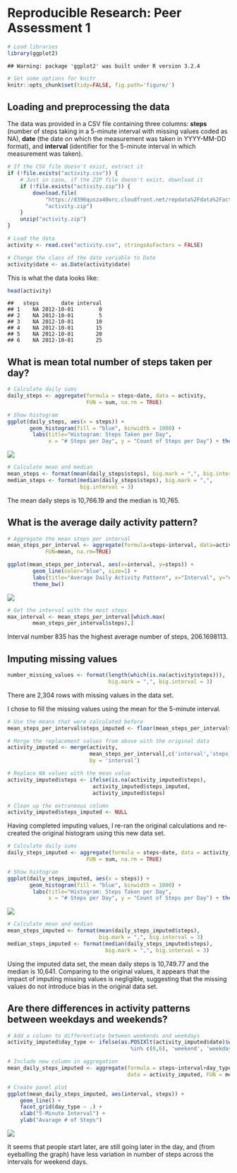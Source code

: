# Reproducible Research: Peer Assessment 1


```r
# Load libraries
library(ggplot2)
```

```
## Warning: package 'ggplot2' was built under R version 3.2.4
```

```r
# Set some options for knitr
knitr::opts_chunk$set(tidy=FALSE, fig.path='figure/')
```

## Loading and preprocessing the data

The data was provided in a CSV file containing three columns: **steps** (number of steps taking in a 5-minute interval with missing values coded as NA), **date** (the date on which the measurement was taken in YYYY-MM-DD format), and **interval** (identifier for the 5-minute interval in which measurement was taken).


```r
# If the CSV file doesn't exist, extract it
if (!file.exists("activity.csv")) {
    # Just in case, if the ZIP file doesn't exist, download it
    if (!file.exists("activity.zip")) {
        download.file(
            "https://d396qusza40orc.cloudfront.net/repdata%2Fdata%2Factivity.zip", 
            "activity.zip")
    }
    unzip("activity.zip")
}

# Load the data
activity <- read.csv("activity.csv", stringsAsFactors = FALSE)

# Change the class of the date variable to Date
activity$date <- as.Date(activity$date)
```

This is what the data looks like:


```r
head(activity)
```

```
##   steps       date interval
## 1    NA 2012-10-01        0
## 2    NA 2012-10-01        5
## 3    NA 2012-10-01       10
## 4    NA 2012-10-01       15
## 5    NA 2012-10-01       20
## 6    NA 2012-10-01       25
```

## What is mean total number of steps taken per day?


```r
# Calculate daily sums
daily_steps <- aggregate(formula = steps~date, data = activity,
                         FUN = sum, na.rm = TRUE)

# Show histogram
ggplot(daily_steps, aes(x = steps)) + 
       geom_histogram(fill = "blue", binwidth = 1000) + 
        labs(title="Histogram: Steps Taken per Day", 
             x = "# Steps per Day", y = "Count of Steps per Day") + theme_bw() 
```

![](figure/unnamed-chunk-4-1.png)<!-- -->

```r
# Calculate mean and median
mean_steps <- format(mean(daily_steps$steps), big.mark = ",", big.interval = 3)
median_steps <- format(median(daily_steps$steps), big.mark = ",", 
                       big.interval = 3)
```

The mean daily steps is 10,766.19 and the median is 10,765.

## What is the average daily activity pattern?


```r
# Aggregate the mean steps per interval
mean_steps_per_interval <- aggregate(formula=steps~interval, data=activity,
            FUN=mean, na.rm=TRUE)

ggplot(mean_steps_per_interval, aes(x=interval, y=steps)) +   
        geom_line(color="blue", size=1) +  
        labs(title="Average Daily Activity Pattern", x="Interval", y="# Steps") +  
        theme_bw()
```

![](figure/unnamed-chunk-5-1.png)<!-- -->

```r
# Get the interval with the most steps
max_interval <- mean_steps_per_interval[which.max(  
        mean_steps_per_interval$steps),]
```

Interval number 835 has the highest average number of
steps, 206.1698113.

## Imputing missing values


```r
number_missing_values <- format(length(which(is.na(activity$steps))), 
                                big.mark = ",", big.interval = 3)
```
There are 2,304 rows with missing values in the data set.

I chose to fill the missing values using the mean for the 5-minute interval.

```r
# Use the means that were calculated before
mean_steps_per_interval$steps_imputed <- floor(mean_steps_per_interval$steps)

# Merge the replacement values from above with the original data
activity_imputed <- merge(activity,
                          mean_steps_per_interval[,c('interval','steps_imputed')],
                          by = 'interval')

# Replace NA values with the mean value
activity_imputed$steps <- ifelse(is.na(activity_imputed$steps),
                           activity_imputed$steps_imputed,
                           activity_imputed$steps)

# Clean up the extraneous column
activity_imputed$steps_imputed <- NULL
```

Having completed imputing values, I re-ran the original calculations and
re-created the original histogram using this new data set.


```r
# Calculate daily sums
daily_steps_imputed <- aggregate(formula = steps~date, data = activity_imputed,
                         FUN = sum, na.rm = TRUE)

# Show histogram
ggplot(daily_steps_imputed, aes(x = steps)) + 
       geom_histogram(fill = "blue", binwidth = 1000) + 
        labs(title="Histogram: Steps Taken per Day", 
             x = "# Steps per Day", y = "Count of Steps per Day") + theme_bw() 
```

![](figure/unnamed-chunk-8-1.png)<!-- -->

```r
# Calculate mean and median
mean_steps_imputed <- format(mean(daily_steps_imputed$steps), 
                             big.mark = ",", big.interval = 3)
median_steps_imputed <- format(median(daily_steps_imputed$steps), 
                               big.mark = ",", big.interval = 3)
```

Using the imputed data set, the mean daily steps is 10,749.77 and 
the median is 10,641. Comparing to the original values, it
appears that the impact of imputing missing values is negligible, suggesting
that the missing values do not introduce bias in the original data set.

## Are there differences in activity patterns between weekdays and weekends?


```r
# Add a column to differentiate between weekends and weekdays
activity_imputed$day_type <- ifelse(as.POSIXlt(activity_imputed$date)$wday
                                       %in% c(0,6), 'weekend', 'weekday')

# Include new column in aggregation
mean_daily_steps_imputed <- aggregate(formula = steps~interval+day_type, 
                                      data = activity_imputed, FUN = mean)

# Create panel plot
ggplot(mean_daily_steps_imputed, aes(interval, steps)) + 
    geom_line() + 
    facet_grid(day_type ~ .) +
    xlab("5-Minute Interval") + 
    ylab("Avarage # of Steps")
```

![](figure/unnamed-chunk-9-1.png)<!-- -->

It seems that people start later, are still going later in the day, and (from 
eyeballing the graph) have less variation in number of steps across the 
intervals for weekend days.
